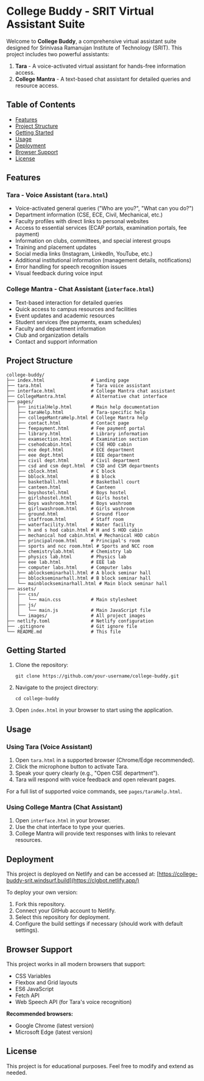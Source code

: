 # College Buddy - SRIT Virtual Assistant Suite

Welcome to **College Buddy**, a comprehensive virtual assistant suite designed for Srinivasa Ramanujan Institute of Technology (SRIT). This project includes two powerful assistants:

1. **Tara** - A voice-activated virtual assistant for hands-free information access.
2. **College Mantra** - A text-based chat assistant for detailed queries and resource access.

## Table of Contents
- [Features](#features)
- [Project Structure](#project-structure)
- [Getting Started](#getting-started)
- [Usage](#usage)
- [Deployment](#deployment)
- [Browser Support](#browser-support)
- [License](#license)

## Features

### Tara - Voice Assistant (`tara.html`)
- Voice-activated general queries ("Who are you?", "What can you do?")
- Department information (CSE, ECE, Civil, Mechanical, etc.)
- Faculty profiles with direct links to personal websites
- Access to essential services (ECAP portals, examination portals, fee payment)
- Information on clubs, committees, and special interest groups
- Training and placement updates
- Social media links (Instagram, LinkedIn, YouTube, etc.)
- Additional institutional information (management details, notifications)
- Error handling for speech recognition issues
- Visual feedback during voice input

### College Mantra - Chat Assistant (`interface.html`)
- Text-based interaction for detailed queries
- Quick access to campus resources and facilities
- Event updates and academic resources
- Student services (fee payments, exam schedules)
- Faculty and department information
- Club and organization details
- Contact and support information

## Project Structure

```
college-buddy/
├── index.html                 # Landing page
├── tara.html                  # Tara voice assistant
├── interface.html             # College Mantra chat assistant
├── CollegeMantra.html         # Alternative chat interface
├── pages/
│   ├── initialHelp.html       # Main help documentation
│   ├── taraHelp.html          # Tara-specific help
│   ├── collegeMantraHelp.html # College Mantra help
│   ├── contact.html           # Contact page
│   ├── feepayment.html        # Fee payment portal
│   ├── library.html           # Library information
│   ├── examsection.html       # Examination section
│   ├── csehodcabin.html       # CSE HOD cabin
│   ├── ece dept.html          # ECE department
│   ├── eee dept.html          # EEE department
│   ├── civil dept.html        # Civil department
│   ├── csd and csm dept.html  # CSD and CSM departments
│   ├── cblock.html            # C block
│   ├── bblock.html            # B block
│   ├── basketball.html        # Basketball court
│   ├── canteen.html           # Canteen
│   ├── boyshostel.html        # Boys hostel
│   ├── girlshostel.html       # Girls hostel
│   ├── boys washroom.html     # Boys washroom
│   ├── girlswashroom.html     # Girls washroom
│   ├── ground.html            # Ground floor
│   ├── staffroom.html         # Staff room
│   ├── waterfacility.html     # Water facility
│   ├── h and s hod cabin.html # H and S HOD cabin
│   ├── mechanical hod cabin.html # Mechanical HOD cabin
│   ├── principalroom.html     # Principal's room
│   ├── sports and ncc room.html # Sports and NCC room
│   ├── chemistrylab.html      # Chemistry lab
│   ├── physics lab.html       # Physics lab
│   ├── eee lab.html           # EEE lab
│   ├── computer labs.html     # Computer labs
│   ├── ablockseminarhall.html # A block seminar hall
│   ├── bblockseminarhall.html # B block seminar hall
│   └── mainblockseminarhall.html # Main block seminar hall
├── assets/
│   ├── css/
│   │   └── main.css           # Main stylesheet
│   ├── js/
│   │   └── main.js            # Main JavaScript file
│   └── images/                # All project images
├── netlify.toml               # Netlify configuration
├── .gitignore                 # Git ignore file
└── README.md                  # This file
```

## Getting Started

1. Clone the repository:
   ```
   git clone https://github.com/your-username/college-buddy.git
   ```
2. Navigate to the project directory:
   ```
   cd college-buddy
   ```
3. Open `index.html` in your browser to start using the application.

## Usage

### Using Tara (Voice Assistant)
1. Open `tara.html` in a supported browser (Chrome/Edge recommended).
2. Click the microphone button to activate Tara.
3. Speak your query clearly (e.g., "Open CSE department").
4. Tara will respond with voice feedback and open relevant pages.

For a full list of supported voice commands, see `pages/taraHelp.html`.

### Using College Mantra (Chat Assistant)
1. Open `interface.html` in your browser.
2. Use the chat interface to type your queries.
3. College Mantra will provide text responses with links to relevant resources.

## Deployment

This project is deployed on Netlify and can be accessed at:
[https://college-buddy-srit.windsurf.build](https://clgbot.netlify.app/)

To deploy your own version:
1. Fork this repository.
2. Connect your GitHub account to Netlify.
3. Select this repository for deployment.
4. Configure the build settings if necessary (should work with default settings).

## Browser Support

This project works in all modern browsers that support:
- CSS Variables
- Flexbox and Grid layouts
- ES6 JavaScript
- Fetch API
- Web Speech API (for Tara's voice recognition)

**Recommended browsers:**
- Google Chrome (latest version)
- Microsoft Edge (latest version)

## License

This project is for educational purposes. Feel free to modify and extend as needed.
